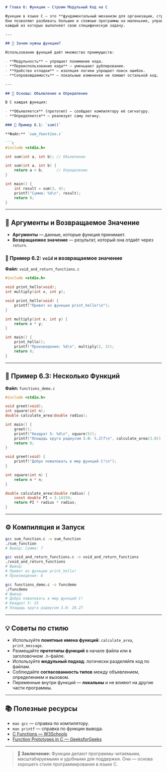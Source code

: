 ````markdown
# Глава 6: Функции — Строим Модульный Код на C

Функции в языке C — это **фундаментальный механизм для организации, структурирования и повторного использования кода**.
Они позволяют разбивать большие и сложные программы на маленькие, управляемые и логически связанные блоки. Думайте о функциях как о "строительных блоках",
каждый из которых выполняет свою специфическую задачу.

---

## 📌 Зачем нужны функции?

Использование функций даёт множество преимуществ:

- **Модульность** — упрощает понимание кода.
- **Переиспользование кода** — уменьшает дублирование.
- **Удобство отладки** — изоляция логики упрощает поиск ошибок.
- **Сопровождаемость** — локальные изменения не ломают остальной код.

---

## 📖 Основы: Объявление и Определение

В C каждая функция:

- **Объявляется** (прототип) — сообщает компилятору её сигнатуру.
- **Определяется** — реализует саму логику.

### 🔹 Пример 6.1: `sum()`

**Файл:** `sum_function.c`

```c
#include <stdio.h>

int sum(int a, int b); // Объявление

int sum(int a, int b) {
    return a + b;      // Определение
}

int main() {
    int result = sum(3, 4);
    printf("Сумма: %d\n", result);
    return 0;
}
````

---

## 🧩 Аргументы и Возвращаемое Значение

* **Аргументы** — данные, которые функция принимает.
* **Возвращаемое значение** — результат, который она отдаёт через `return`.

### 🔹 Пример 6.2: `void` и возвращаемое значение

**Файл:** `void_and_return_functions.c`

```c
#include <stdio.h>

void print_hello(void);
int multiply(int x, int y);

void print_hello(void) {
    printf("Привет из функции print_hello!\n");
}

int multiply(int x, int y) {
    return x * y;
}

int main() {
    print_hello();
    printf("Произведение: %d\n", multiply(2, 3));
    return 0;
}
```

---

## 🧪 Пример 6.3: Несколько Функций

**Файл:** `functions_demo.c`

```c
#include <stdio.h>

void greet(void);
int square(int n);
double calculate_area(double radius);

int main() {
    greet();
    printf("Квадрат 5: %d\n", square(5));
    printf("Площадь круга радиусом 3.0: %.2lf\n", calculate_area(3.0));
    return 0;
}

void greet(void) {
    printf("Добро пожаловать в мир функций C!\n");
}

int square(int n) {
    return n * n;
}

double calculate_area(double radius) {
    const double PI = 3.14159;
    return PI * radius * radius;
}
```

---

## ⚙️ Компиляция и Запуск

```bash
gcc sum_function.c -o sum_function
./sum_function
# Вывод: Сумма: 7

gcc void_and_return_functions.c -o void_and_return_functions
./void_and_return_functions
# Вывод:
# Привет из функции print_hello!
# Произведение: 6

gcc functions_demo.c -o funcdemo
./funcdemo
# Вывод:
# Добро пожаловать в мир функций C!
# Квадрат 5: 25
# Площадь круга радиусом 3.0: 28.27
```

---

## 💡 Советы по стилю

* Используйте **понятные имена функций**: `calculate_area`, `print_message`.
* Размещайте **прототипы функций** в начале файла или в заголовочном `.h`-файле.
* Используйте **модульный подход**: логически разделяйте код по файлам.
* Соблюдайте **согласованность типов** между объявлением, определением и вызовом.
* Переменные внутри функций — **локальны** и не влияют на другие части программы.

---

## 📚 Полезные ресурсы

* `man gcc` — справка по компилятору.
* `man printf` — справка по функции вывода.
* [C Functions — W3Schools](https://www.w3schools.com/c/c_functions.php)
* [Function Prototypes in C — GeeksforGeeks](https://www.geeksforgeeks.org/function-prototypes-in-c/)

---

> **🎯 Заключение:** Функции делают программы читаемыми, масштабируемыми и удобными для поддержки. Они — основа хорошего стиля программирования в языке C.

```

```
